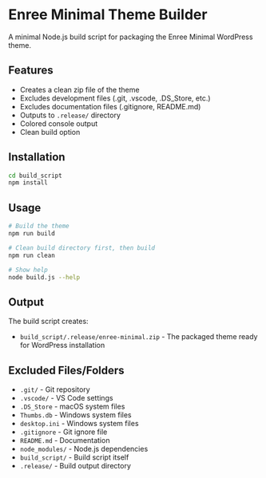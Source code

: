 # Enree Minimal Theme Builder

A minimal Node.js build script for packaging the Enree Minimal WordPress theme.

## Features

- Creates a clean zip file of the theme
- Excludes development files (.git, .vscode, .DS_Store, etc.)
- Excludes documentation files (.gitignore, README.md)
- Outputs to `.release/` directory
- Colored console output
- Clean build option

## Installation

```bash
cd build_script
npm install
```

## Usage

```bash
# Build the theme
npm run build

# Clean build directory first, then build
npm run clean

# Show help
node build.js --help
```

## Output

The build script creates:
- `build_script/.release/enree-minimal.zip` - The packaged theme ready for WordPress installation

## Excluded Files/Folders

- `.git/` - Git repository
- `.vscode/` - VS Code settings
- `.DS_Store` - macOS system files
- `Thumbs.db` - Windows system files
- `desktop.ini` - Windows system files
- `.gitignore` - Git ignore file
- `README.md` - Documentation
- `node_modules/` - Node.js dependencies
- `build_script/` - Build script itself
- `.release/` - Build output directory
